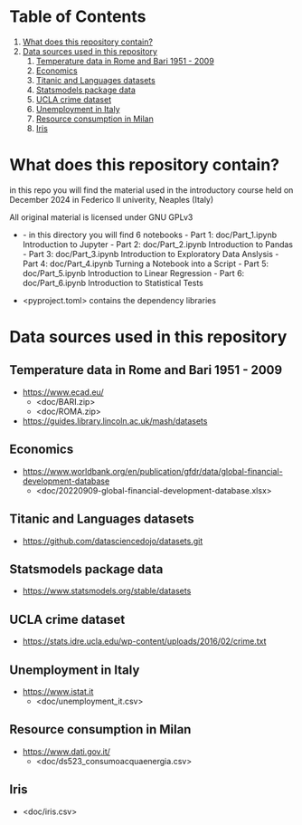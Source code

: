
# Table of Contents

1.  [What does this repository contain?](#org0b6bcf2)
2.  [Data sources used in this repository](#orgab4f82a)
    1.  [Temperature data in Rome and Bari 1951 - 2009](#orgaefa3f6)
    2.  [Economics](#orgc697b1b)
    3.  [Titanic and Languages datasets](#org288a500)
    4.  [Statsmodels package data](#org9bf7133)
    5.  [UCLA crime dataset](#org2a7ce11)
    6.  [Unemployment in Italy](#orgcb622cd)
    7.  [Resource consumption in Milan](#orgb69acdc)
    8.  [Iris](#org9e653fa)


<a id="org0b6bcf2"></a>

# What does this repository contain?

in this repo you will find the material used in the introductory course
held on December 2024 in Federico II univerity, Neaples (Italy)

All original material is licensed under GNU GPLv3

-   <doc/>
    -   in this directory you will find 6 notebooks
        -   Part 1: doc/Part_1.ipynb Introduction to Jupyter
        -   Part 2: doc/Part_2.ipynb Introduction to Pandas
        -   Part 3: doc/Part_3.ipynb Introduction to Exploratory Data Anslysis
        -   Part 4: doc/Part_4.ipynb Turning a Notebook into a Script
        -   Part 5: doc/Part_5.ipynb Introduction to Linear Regression
        -   Part 6: doc/Part_6.ipynb Introduction to Statistical Tests

-   <pyproject.toml> contains the dependency libraries


<a id="orgab4f82a"></a>

# Data sources used in this repository


<a id="orgaefa3f6"></a>

## Temperature data in Rome and Bari 1951 - 2009

-   <https://www.ecad.eu/>
    -   <doc/BARI.zip>
    -   <doc/ROMA.zip>
-   <https://guides.library.lincoln.ac.uk/mash/datasets>


<a id="orgc697b1b"></a>

## Economics

-   <https://www.worldbank.org/en/publication/gfdr/data/global-financial-development-database>
    -   <doc/20220909-global-financial-development-database.xlsx>


<a id="org288a500"></a>

## Titanic and Languages datasets

-   <https://github.com/datasciencedojo/datasets.git>


<a id="org9bf7133"></a>

## Statsmodels package data

-   <https://www.statsmodels.org/stable/datasets>


<a id="org2a7ce11"></a>

## UCLA crime dataset

-   <https://stats.idre.ucla.edu/wp-content/uploads/2016/02/crime.txt>


<a id="orgcb622cd"></a>

## Unemployment in Italy

-   <https://www.istat.it>
    -   <doc/unemployment_it.csv>


<a id="orgb69acdc"></a>

## Resource consumption in Milan

-   <https://www.dati.gov.it/>
    -   <doc/ds523_consumoacquaenergia.csv>


<a id="org9e653fa"></a>

## Iris

-   <doc/iris.csv>

